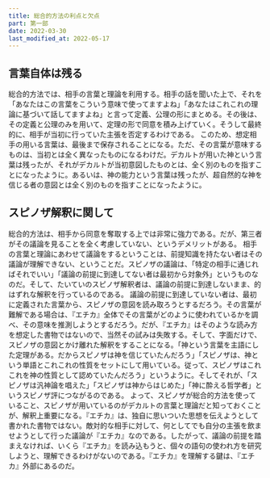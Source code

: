 ```yaml
---
title: 総合的方法の利点と欠点
part: 第一部
date: 2022-03-30
last_modified_at: 2022-05-17
---
```


## 言葉自体は残る

総合的方法では、相手の言葉と理論を利用する。相手の話を聞いた上で、それを「あなたはこの言葉をこういう意味で使ってますよね」「あなたはこれこれの理論に基づいて話してますよね」と言って定義、公理の形にまとめる。その後は、その定義と公理のみを用いて、定理の形で同意を積み上げていく。そうして最終的に、相手が当初に行っていた主張を否定するわけである。
このため、想定相手の用いる言葉は、最後まで保存されることになる。ただ、その言葉が意味するものは、当初とは全く異なったものになるわけだ。デカルトが用いた神という言葉は残ったが、それがデカルトが当初意図したものとは、全く別のものを指すことになったように。あるいは、神の能力という言葉は残ったが、超自然的な神を信じる者の意図とは全く別のものを指すことになったように。

## スピノザ解釈に関して

総合的方法は、相手から同意を奪取する上では非常に強力である。だが、第三者がその議論を見ることを全く考慮していない、というデメリットがある。
相手の言葉と理論にあわせて議論をするということは、前提知識を持たない者はその議論が理解できない、ということだ。スピノザの議論は、「特定の相手に通じればそれでいい」「議論の前提に到達してない者は最初から対象外」というものなのだ。そして、たいていのスピノザ解釈者は、議論の前提に到達しないまま、的はずれな解釈を行っているのである。
議論の前提に到達していない者は、最初に定義された言葉から、スピノザの意図を読み取ろうとするだろう。その言葉が難解である場合は、『エチカ』全体でその言葉がどのように使われているかを調べ、その意味を推測しようとするだろう。だが、『エチカ』はそのような読み方を想定した書物ではないので、当然その試みは失敗する。そして、字面だけで、スピノザの意図とかけ離れた解釈をすることになる。「神という言葉を主語にした定理がある。だからスピノザは神を信じていたんだろう」「スピノザは、神という単語とこれこれの性質をセットにして用いている。従って、スピノザはこれこれを神の性質として認めていたんだろう」というように。そしてそれが、「スピノザは汎神論を唱えた」「スピノザは神からはじめた」「神に酔える哲学者」というスピノザ評につながるのである。
よって、スピノザが総合的方法を使っていること、スピノザが用いているのがデカルトの言葉と理論だと知っておくことが、解釈上重要になる。『エチカ』は、独自に思いついた思想を伝えようとして書かれた書物ではない。敵対的な相手に対して、何としてでも自分の主張を飲ませようとして行った議論が『エチカ』なのである。したがって、議論の前提を踏まえなければ、いくら『エチカ』を読み込もうと、個々の語句の使われ方を研究しようと、理解できるわけがないのである。『エチカ』を理解する鍵は、『エチカ』外部にあるのだ。
